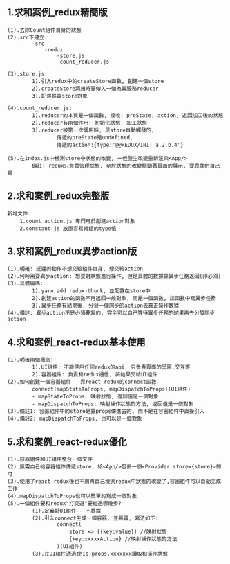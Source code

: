 ## 1.求和案例_redux精簡版
	(1).去除Count組件自身的狀態
	(2).src下建立:
			-src
				-redux
					-store.js
					-count_reducer.js

	(3).store.js:
			1).引入redux中的createStore函數, 創建一個store
			2).createStore調用時要傳入一個為其服務reducer
			3).記得暴露store對象

	(4).count_reducer.js:
			1).reducer的本質是一個函數, 接收: preState, action, 返回加工後的狀態
			2).reducer有兩個作用: 初始化狀態, 加工狀態
			3).reducer被第一次調用時, 是store自動觸發的,
					傳遞的preState是undefined,
					傳遞的action:{type:'@@REDUX/INIT_a.2.b.4'}

	(5).在index.js中檢測store中狀態的改變, 一但發生改變重新渲染<App/>
			備註: redux只負責管理狀態, 至於狀態的改變驅動著頁面的展示, 要靠我們自己寫

## 2.求和案例_redux完整版
	新增文件:
		1.count_action.js 專門用於創建action對象
		2.constant.js 放置容易寫錯的type值
## 3.求和案例_redux異步action版
	(1).明確: 延遲的動作不想交給組件自身, 想交給action
	(2).何時需要異步action: 想要對狀態進行操作, 但是具體的數據靠異步任務返回(非必須)
	(3).具體編碼:
			1).yarn add redux-thunk, 並配置在store中
			2).創建action的函數不再返回一般對象, 而是一個函數, 該函數中寫異步任務
			3).異步任務有結果後, 分發一個同步的action去真正操作數據
	(4).備註: 異步action不是必須要寫的, 完全可以自己等待異步任務的結果再去分發同步action

## 4.求和案例_react-redux基本使用
	(1).明確兩個概念:
			1).UI組件: 不能使用任何redux的api, 只負責頁面的呈現,交互等
			2).容器組件: 負責和redux通信, 將結果交給UI組件
	(2).如何創建一個容器組件---靠react-redux的connect函數
			connect(mapStateToProps, mapDispatchToProps)(UI組件)
			- mapStateToProps: 映射狀態, 返回值是一個對象
			- mapDispatchToProps: 映射操作狀態的方法, 返回值是一個對象
	(3).備註1: 容器組件中的store是靠props傳進去的, 而不是在容器組件中直接引入
	(4).備註2: mapDispatchToProps, 也可以是一個對象

## 5.求和案例_react-redux優化
	(1).容器組件和UI組件整合一個文件
	(2).無需自己給容器組件傳遞store, 給<App/>包裹一個<Provider store={store}>即可
	(3).使用了react-redux後也不用再自己檢測redux中狀態的改變了,容器組件可以自動完成工作
	(4).mapDispatchToProps也可以簡單的寫成一個對象
	(5).一個組件要和redux"打交道"要經過哪幾步?
			(1).定義好UI組件---不暴露
			(2).引入connect生成一個容器, 並暴露, 寫法如下:
					connect(
						store => ({key:value}) //映射狀態
						{key:xxxxxAction} //映射操作狀態的方法
					)(UI組件)
			(3).在UI組件通過this.props.xxxxxxx讀取和操作狀態